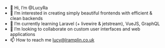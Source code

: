 - 👋 Hi, I’m @LucyRa
- 👀 I’m interested in creating simply beautiful frontends with efficient & clean backends
- 🌱 I’m currently learning Laravel (+ livewire & jetstream), VueJS, GraphQL
- 💞️ I’m looking to collaborate on custom user interfaces and web applications
- 📫 How to reach me lucy@lramplin.co.uk

<!---
LucyRa/LucyRa is a ✨ special ✨ repository because its `README.md` (this file) appears on your GitHub profile.
You can click the Preview link to take a look at your changes.
--->
